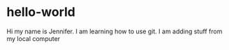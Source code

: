 # hello-world
Hi my name is Jennifer. I am learning how to use git.
I am adding stuff from my local computer
